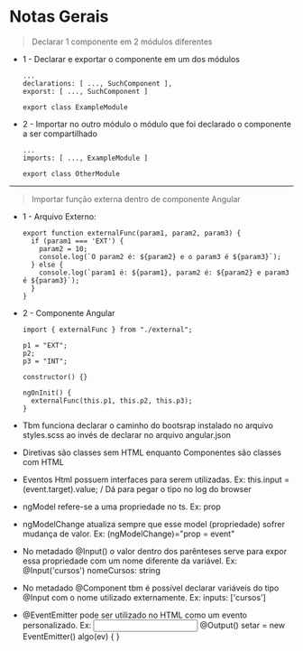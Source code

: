 # Notas Gerais

> Declarar 1 componente em 2 módulos diferentes

- 1 - Declarar e exportar o componente em um dos módulos
    
      ...
      declarations: [ ..., SuchComponent ],
      exporst: [ ..., SuchComponent ]
      
      export class ExampleModule

- 2 - Importar no outro módulo o módulo que foi declarado o componente a ser compartilhado
      
      ...
      imports: [ ..., ExampleModule ]
      
      export class OtherModule
      
---

> Importar função externa dentro de componente Angular

- 1 - Arquivo Externo:

      export function externalFunc(param1, param2, param3) {
        if (param1 === 'EXT') {
          param2 = 10;
          console.log(`O param2 é: ${param2} e o param3 é ${param3}`);
        } else {
          console.log(`param1 é: ${param1}, param2 é: ${param2} e param3 é ${param3}`);
        }
      }
      
 - 2 - Componente Angular
 
       import { externalFunc } from "./external";

       p1 = "EXT";
       p2;
       p3 = "INT";

       constructor() {}

       ngOnInit() {
         externalFunc(this.p1, this.p2, this.p3);
       }
       
- Tbm funciona declarar o caminho do bootsrap instalado no arquivo styles.scss ao invés de declarar no arquivo angular.json
- Diretivas são classes sem HTML enquanto Componentes são classes com HTML
- Eventos Html possuem interfaces para serem utilizadas. Ex: this.input = <HTMLInputElement>(event.target).value; / Dá para pegar o tipo no log do browser
- ngModel refere-se a uma propriedade no ts. Ex: prop
- ngModelChange atualiza sempre que esse model (propriedade) sofrer mudança de valor. Ex: (ngModelChange)="prop = event"
- No metadado @Input() o valor dentro dos parênteses serve para expor essa propriedade com um nome diferente da variável. Ex: @Input('cursos') nomeCursos: string
- No metadado @Component tbm é possível declarar variáveis do tipo @Input com o nome utilizado externamente. Ex: inputs: ['cursos']
- @EventEmitter pode ser utilizado no HTML como um evento personalizado. Ex: <input setar="algo($event)"> @Output() setar = new EventEmitter() algo(ev) { } 
